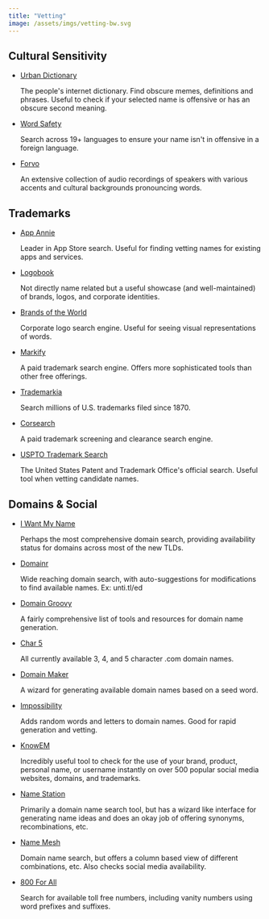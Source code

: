 ```yaml
---
title: "Vetting"
image: /assets/imgs/vetting-bw.svg
---
```


Cultural Sensitivity
--------------------

- [Urban Dictionary](http://www.urbandictionary.com/)

  The people's internet dictionary. Find obscure memes, definitions and phrases. Useful to check if your selected name is offensive or has an obscure second meaning.

- [Word Safety](http://wordsafety.com/)

  Search across 19+ languages to ensure your name isn't in offensive in a foreign language.
  
- [Forvo](https://forvo.com/)

  An extensive collection of audio recordings of speakers with various accents and cultural backgrounds pronouncing words.

Trademarks
----------

- [App Annie](https://www.appannie.com)

  Leader in App Store search. Useful for finding vetting names for existing apps and services.

- [Logobook](http://www.logobook.com/)

  Not directly name related but a useful showcase (and well-maintained) of brands, logos, and corporate identities.

- [Brands of the World](https://www.brandsoftheworld.com/)

  Corporate logo search engine. Useful for seeing visual representations of words.

- [Markify](http://www.markify.com/)

  A paid trademark search engine. Offers more sophisticated tools than other free offerings.

- [Trademarkia](https://www.trademarkia.com/search.aspx)

  Search millions of U.S. trademarks filed since 1870.
  
- [Corsearch](https://corsearch.com/)
  
  A paid trademark screening and clearance search engine.

- [USPTO Trademark Search](http://tmsearch.uspto.gov/bin/gate.exe?f=tess&state=4802:5z1ttd.1.1)

  The United States Patent and Trademark Office's official search. Useful tool when vetting candidate names.

Domains & Social
----------------

- [I Want My Name](https://iwantmyname.com/)

  Perhaps the most comprehensive domain search, providing availability
  status for domains across most of the new TLDs.

- [Domainr](https://domainr.com/)

  Wide reaching domain search, with auto-suggestions for modifications
  to find available names. Ex: unti.tl/ed

- [Domain Groovy](http://domaingroovy.com/)

  A fairly comprehensive list of tools and resources for domain name generation.

- [Char 5](http://www.char5.com/)

  All currently available 3, 4, and 5 character .com domain names.

- [Domain Maker](http://www.bustaname.com/word_maker)

  A wizard for generating available domain names based on a seed word.

- [Impossibility](http://impossibility.org/)

  Adds random words and letters to domain names. Good for rapid
  generation and vetting.

- [KnowEM](http://knowem.com/checkusernames.php?u=svpply)
  
  Incredibly useful tool to check for the use of your brand, product,
  personal name, or username instantly on over 500 popular social
  media websites, domains, and trademarks.

- [Name Station](http://www.namestation.com/)

  Primarily a domain name search tool, but has a wizard like interface
  for generating name ideas and does an okay job of offering synonyms,
  recombinations, etc.

- [Name Mesh](http://www.namemesh.com/)

  Domain name search, but offers a column based view of different
  combinations, etc. Also checks social media availability.
  
- [800 For All](https://www.800forall.com/SearchForNumbers.aspx)

  Search for available toll free numbers, including vanity numbers
  using word prefixes and suffixes.
